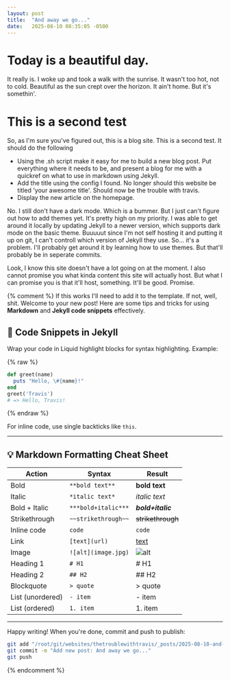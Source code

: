 ```yaml
---
layout: post
title:  "And away we go..."
date:   2025-08-10 08:35:05 -0500
---
```

# Today is a beautiful day. 
It really is. I woke up and took a walk with the sunrise. It wasn't too hot, not to cold. Beautiful as the sun crept over the horizon. It ain't home. But it's somethin'. 

# This is a second test
So, as I'm sure you've figured out, this is a blog site. This is a second test. It should do the following 
- Using the .sh script make it easy for me to build a new blog post. Put everything where it needs to be, and present a blog for me with a quickref on what to use in markdown using Jekyll. 
- Add the title using the config I found. No longer should this website be titled 'your awesome title'. Should now be the trouble with travis. 
- Display the new article on the homepage.

No. I still don't have a dark mode. Which is a bummer. But I just can't figure out how to add themes yet. It's pretty high on my priority. I was able to get around it locally by updating Jekyll to a newer version, which supports dark mode on the basic theme. Buuuuut since I'm not self hosting it and putting it up on git, I can't controll which version of Jekyll they use. So... it's a problem. I'll probably get around it by learning how to use themes. But that'll probably be in seperate commits. 

Look, I know this site doesn't have a lot going on at the moment. I also cannot promise you what kinda content this site will actually host. But what I can promise you is that it'll host, something. It'll be good. Promise. 

{% comment %}
If this works I'll need to add it to the template. If not, well, shit. 
Welcome to your new post! Here are some tips and tricks for using **Markdown** and **Jekyll code snippets** effectively.

## 📌 Code Snippets in Jekyll

Wrap your code in Liquid highlight blocks for syntax highlighting. Example:

{% raw %}
```ruby
def greet(name)
  puts "Hello, \#{name}!"
end
greet('Travis')
# => Hello, Travis!
```
{% endraw %}

For inline code, use single backticks like `this`.

---

## 💡 Markdown Formatting Cheat Sheet

| Action            | Syntax                      | Result                |
|-------------------|-----------------------------|------------------------|
| Bold              | `**bold text**`           | **bold text**         |
| Italic            | `*italic text*`           | *italic text*         |
| Bold + Italic     | `***bold+italic***`       | ***bold+italic***     |
| Strikethrough     | `~~strikethrough~~`       | ~~strikethrough~~     |
| Inline code       | ``code``                | `code`              |
| Link              | `[text](url)`             | [text](url)           |
| Image             | `![alt](image.jpg)`       | ![alt](image.jpg)     |
| Heading 1         | `# H1`                    | # H1                  |
| Heading 2         | `## H2`                   | ## H2                 |
| Blockquote        | `> quote`                 | > quote               |
| List (unordered)  | `- item`                  | - item                |
| List (ordered)    | `1. item`                 | 1. item               |

---

Happy writing! When you're done, commit and push to publish:
```bash
git add "/root/git/websites/thetroublewithtravis/_posts/2025-08-10-and-away-we-go.md"
git commit -m "Add new post: And away we go..."
git push
```
{% endcomment %}
